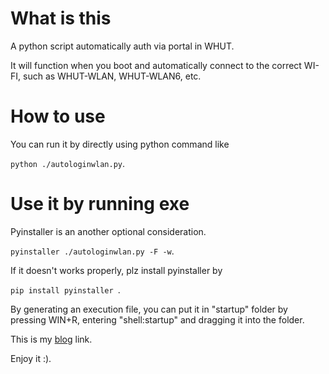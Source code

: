 # What is this

A python script automatically auth via portal in WHUT.

It will function when you boot and automatically connect to the correct WI-FI, such as WHUT-WLAN, WHUT-WLAN6, etc.

# How to use
You can run it by directly using python command like 

<code>python ./autologinwlan.py</code>.

# Use it by running exe
Pyinstaller is an another optional consideration.

<code>pyinstaller ./autologinwlan.py -F -w</code>.

If it doesn't works properly, plz install pyinstaller by

<code>pip install pyinstaller </code>.

By generating an execution file, you can put it in "startup" folder by pressing WIN+R, entering "shell:startup" and dragging it into the folder.

This is my [blog](https://blog.geniusgamestar.xyz "blog") link.

Enjoy it :).
